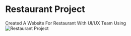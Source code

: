 # Restaurant Project
 Created A Website For Restaurant With UI/UX Team Using 
![Restaurant Project](https://github.com/Kingsman119/Project-Master/assets/154053800/c2c20ea2-dbff-4d1d-a000-4bd3a6c9731e)
